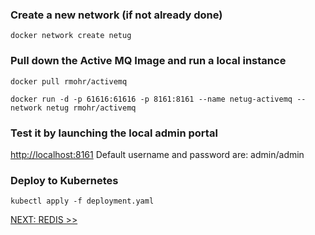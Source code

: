 ### Create a new network (if not already done)
`docker network create netug`

### Pull down the Active MQ Image and run a local instance
`docker pull rmohr/activemq`

`docker run -d -p 61616:61616 -p 8161:8161 --name netug-activemq --network netug rmohr/activemq`

### Test it by launching the local admin portal
[http://localhost:8161](http://localhost:8161)
Default username and password are: admin/admin

### Deploy to Kubernetes
`kubectl apply -f deployment.yaml`

[NEXT: REDIS >>](../redis)
